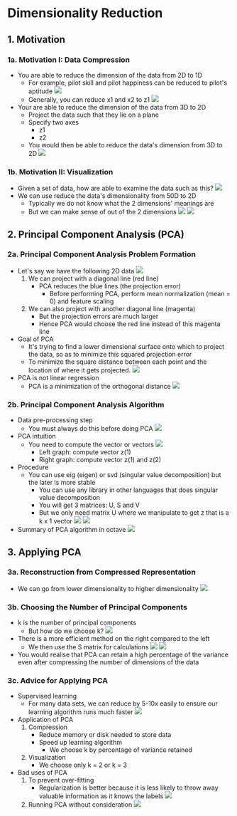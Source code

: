 # Dimensionality Reduction

## 1. Motivation
### 1a. Motivation I: Data Compression
- You are able to reduce the dimension of the data from 2D to 1D
    - For example, pilot skill and pilot happiness can be reduced to pilot's aptitude
    ![](unsupervisedlearning14.png)
    - Generally, you can reduce x1 and x2 to z1
    ![](unsupervisedlearning15.png)
- Your are able to reduce the dimension of the data from 3D to 2D
    - Project the data such that they lie on a plane
    - Specify two axes
        - z1
        - z2
    - You would then be able to reduce the data's dimension from 3D to 2D
    ![](unsupervisedlearning16.png)

### 1b. Motivation II: Visualization
- Given a set of data, how are able to examine the data such as this?
![](unsupervisedlearning17.png)
- We can use reduce the data's dimensionality from 50D to 2D 
    - Typically we do not know what the 2 dimensions' meanings are
    - But we can make sense of out of the 2 dimensions
![](unsupervisedlearning18.png)
![](unsupervisedlearning19.png)

## 2. Principal Component Analysis (PCA)
### 2a. Principal Component Analysis Problem Formation
- Let's say we have the following 2D data
![](unsupervisedlearning20.png)
    1. We can project with a diagonal line (red line)
        - PCA reduces the blue lines (the projection error)
            - Before performing PCA, perform mean normalization (mean = 0) and feature scaling
    2. We can also project with another diagonal line (magenta)
        - But the projection errors are much larger
        - Hence PCA would choose the red line instead of this magenta line
- Goal of PCA
    - It's trying to find a lower dimensional surface onto which to project the data, so as to minimize this squared projection error
    - To minimize the square distance between each point and the location of where it gets projected. 
    ![](unsupervisedlearning21.png)
- PCA is not linear regression
    - PCA is a minimization of the orthogonal distance
    ![](unsupervisedlearning22.png)

### 2b. Principal Component Analysis Algorithm
- Data pre-processing step
    - You must always do this before doing PCA
    ![](unsupervisedlearning23.png)
- PCA intuition
    - You need to compute the vector or vectors
        ![](unsupervisedlearning24.png)
        - Left graph: compute vector z(1)
        - Right graph: compute vector z(1) and z(2)
- Procedure
    - You can use eig (eigen) or svd (singular value decomposition) but the later is more stable
        - You can use any library in other languages that does singular value decomposition
        - You will get 3 matrices: U, S and V
        - But we only need matrix U where we manipulate to get z that is a k x 1 vector
        ![](unsupervisedlearning25.png)
        ![](unsupervisedlearning26.png)
- Summary of PCA algorithm in octave
![](unsupervisedlearning27.png)

## 3. Applying PCA
### 3a. Reconstruction from Compressed Representation
- We can go from lower dimensionality to higher dimensionality
![](unsupervisedlearning28.png)

### 3b. Choosing the Number of Principal Components
- k is the number of principal components 
    - But how do we choose k?
    ![](unsupervisedlearning29.png)
- There is a more efficient method on the right compared to the left
    - We then use the S matrix for calculations 
    ![](unsupervisedlearning30.png)
    ![](unsupervisedlearning31.png)
- You would realise that PCA can retain a high percentage of the variance even after compressing the number of dimensions of the data

### 3c. Advice for Applying PCA
- Supervised learning
    - For many data sets, we can reduce by 5-10x easily to ensure our learning algorithm runs much faster
    ![](unsupervisedlearning32.png)
- Application of PCA
    1. Compression
        - Reduce memory or disk needed to store data
        - Speed up learning algorithm   
            - We choose k by percentage of variance retained
    2. Visualization
        - We choose only k = 2 or k = 3 
- Bad uses of PCA
    1. To prevent over-fitting
        - Regularization is better because it is less likely to throw away valuable information as it knows the labels
        ![](unsupervisedlearning33.png)
    2. Running PCA without consideration
        ![](unsupervisedlearning34.png)